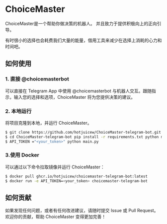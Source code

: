 # ChoiceMaster

ChoiceMaster是一个帮助你做决策的机器人。 并且致力于提供积极向上的正向引导。

有时很小的选择也会耗费我们大量的能量，借用工具来减少在选择上消耗的心力和时间吧。

## 如何使用

### 1. 直接 @choicemasterbot

可以直接在 Telegram App 中使用 @choicemasterbot 与机器人交互。跟随指示，输入您的选择和选项，ChoiceMaster 将为您提供决策的建议。

### 2. 本地运行

将项目克隆到本地，并运行 ChoiceMaster。

```bash
$ git clone https://github.com/hotjuicew/ChoiceMaster-telegram-bot.git
$ cd ChoiceMaster-telegram-bot pip install -r requirements.txt python main.py
$ API_TOKEN ="<your_token>" python main.py
```

### 3.使用 Docker

可以通过以下命令拉取镜像并运行 ChoiceMaster：

```bash
$ docker pull ghcr.io/hotjuicew/choicemaster-telegram-bot:latest
$ docker run -e API_TOKEN=<your_token> choicemaster-telegram-bot
```

## 如何贡献

如果发现任何问题，或者有任何改进建议，请随时提交 Issue 或 Pull Request。欢迎你的贡献，帮助 ChoiceMaster 变得更加完善！